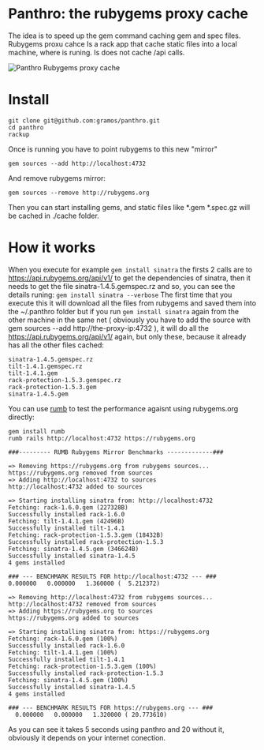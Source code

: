 Panthro: the rubygems proxy cache
=================================

The idea is to speed up the gem command caching gem and spec files.
Rubygems proxu cahce Is a rack app that cache static files into a
local machine, where is runing. Is does not cache /api calls.

![Panthro Rubygems proxy cache](http://mobi-wall.brothersoft.com/files/208208/p/12829034032360.jpg)

Install
=======

```
git clone git@github.com:gramos/panthro.git
cd panthro
rackup
```
Once is running you have to point rubygems to this new "mirror"

```
gem sources --add http://localhost:4732
```

And remove rubygems mirror:

```
gem sources --remove http://rubygems.org
```
Then you can start installing gems, and static files like
*.gem *.spec.gz will be cached in ./cache folder.

How it works
============

When you execute for example ```gem install sinatra```
the firsts 2 calls are to https://api.rubygems.org/api/v1/
to get the dependencies of sinatra, then it needs to get the file
sinatra-1.4.5.gemspec.rz and so, you can see the details runing:
```gem install sinatra --verbose```
The first time that you execute this it will download all the files
from rubygems and saved them into the ~/.panthro folder but if you
run ```gem install sinatra``` again from the other machine in the
same net ( obviously you have to add the source with
gem sources --add http://the-proxy-ip:4732 ), it will do all the
https://api.rubygems.org/api/v1/ again, but only these, because it already has
all the other files cached:

```
sinatra-1.4.5.gemspec.rz
tilt-1.4.1.gemspec.rz
tilt-1.4.1.gem
rack-protection-1.5.3.gemspec.rz
rack-protection-1.5.3.gem
sinatra-1.4.5.gem
```

You can use [rumb](http://github.com/gramos/rumb) to test the performance agaisnt using 
rubygems.org directly:

```
gem install rumb
rumb rails http://localhost:4732 https://rubygems.org

###--------- RUMB Rubygems Mirror Benchmarks -------------###

=> Removing https://rubygems.org from rubygems sources...
https://rubygems.org removed from sources
=> Adding http://localhost:4732 to sources
http://localhost:4732 added to sources

=> Starting installing sinatra from: http://localhost:4732
Fetching: rack-1.6.0.gem (227328B)
Successfully installed rack-1.6.0
Fetching: tilt-1.4.1.gem (42496B)
Successfully installed tilt-1.4.1
Fetching: rack-protection-1.5.3.gem (18432B)
Successfully installed rack-protection-1.5.3
Fetching: sinatra-1.4.5.gem (346624B)
Successfully installed sinatra-1.4.5
4 gems installed

### --- BENCHMARK RESULTS FOR http://localhost:4732 --- ###
0.000000   0.000000   1.360000 (  5.212372)

=> Removing http://localhost:4732 from rubygems sources...
http://localhost:4732 removed from sources
=> Adding https://rubygems.org to sources
https://rubygems.org added to sources

=> Starting installing sinatra from: https://rubygems.org
Fetching: rack-1.6.0.gem (100%)
Successfully installed rack-1.6.0
Fetching: tilt-1.4.1.gem (100%)
Successfully installed tilt-1.4.1
Fetching: rack-protection-1.5.3.gem (100%)
Successfully installed rack-protection-1.5.3
Fetching: sinatra-1.4.5.gem (100%)
Successfully installed sinatra-1.4.5
4 gems installed

### --- BENCHMARK RESULTS FOR https://rubygems.org --- ###
  0.000000   0.000000   1.320000 ( 20.773610)
```
As you can see it takes 5 seconds using panthro and 20 without it,
obviously it depends on your internet conection.
